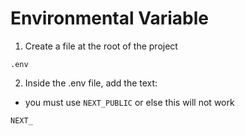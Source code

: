 # Environmental Variable
1. Create a file at the root of the project
```
.env
```
2. Inside the .env file, add the text:
- you must use `NEXT_PUBLIC` or else this will not work
```
NEXT_
```